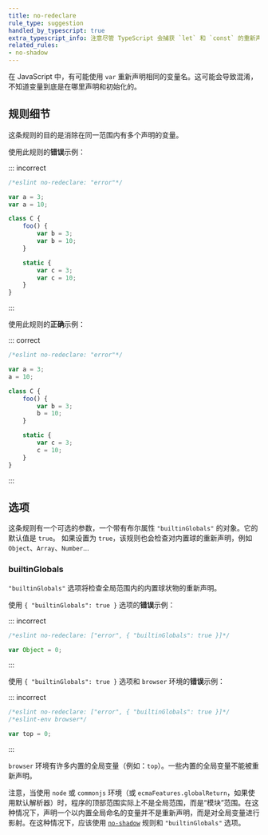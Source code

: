 ```yaml
---
title: no-redeclare
rule_type: suggestion
handled_by_typescript: true
extra_typescript_info: 注意尽管 TypeScript 会捕获 `let` 和 `const` 的重新声明，但不会捕获 `var` 的重新声明。因此，如果你在 TypeScript 代码库中使用传统的 `var` 关键字，这个规则仍然会提供一些价值。
related_rules:
- no-shadow
---
```


在 JavaScript 中，有可能使用 `var` 重新声明相同的变量名。这可能会导致混淆，不知道变量到底是在哪里声明和初始化的。

## 规则细节

这条规则的目的是消除在同一范围内有多个声明的变量。

使用此规则的**错误**示例：

::: incorrect

```js
/*eslint no-redeclare: "error"*/

var a = 3;
var a = 10;

class C {
    foo() {
        var b = 3;
        var b = 10;
    }

    static {
        var c = 3;
        var c = 10;
    }
}
```

:::

使用此规则的**正确**示例：

::: correct

```js
/*eslint no-redeclare: "error"*/

var a = 3;
a = 10;

class C {
    foo() {
        var b = 3;
        b = 10;
    }

    static {
        var c = 3;
        c = 10;
    }
}

```

:::

## 选项

这条规则有一个可选的参数，一个带有布尔属性 `"builtinGlobals"` 的对象。它的默认值是 `true`。
如果设置为 `true`，该规则也会检查对内置球的重新声明，例如 `Object`、`Array`、`Number`...

### builtinGlobals

`"builtinGlobals"` 选项将检查全局范围内的内置球状物的重新声明。

使用 `{ "builtinGlobals": true }` 选项的**错误**示例：

::: incorrect

```js
/*eslint no-redeclare: ["error", { "builtinGlobals": true }]*/

var Object = 0;
```

:::

使用 `{ "builtinGlobals": true }` 选项和 `browser` 环境的**错误**示例：

::: incorrect

```js
/*eslint no-redeclare: ["error", { "builtinGlobals": true }]*/
/*eslint-env browser*/

var top = 0;
```

:::

`browser` 环境有许多内置的全局变量（例如：`top`）。一些内置的全局变量不能被重新声明。

注意，当使用 `node` 或 `commonjs` 环境（或 `ecmaFeatures.globalReturn`，如果使用默认解析器）时，程序的顶部范围实际上不是全局范围，而是“模块”范围。在这种情况下，声明一个以内置全局命名的变量并不是重新声明，而是对全局变量进行影射。在这种情况下，应该使用 [`no-shadow`](no-shadow) 规则和 `"builtinGlobals"` 选项。
